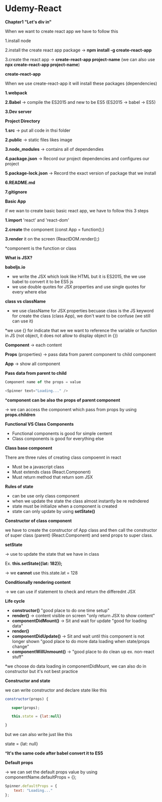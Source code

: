 # Udemy-React
**Chapter1 "Let's div in"**

When we want to create react app we have to follow this

1.install node

2.install the create react app package -> **npm install -g create-react-app**

3.create the react app -> **create-react-app project-name** (we can also use **npx create-react-app project-name**)



**create-react-app**

When we use create-react-app it will install these packages (dependencies)

**1.webpack**

**2.Babel** -> compile the ES2015 and new to be ES5 (ES2015 -> babel -> ES5)

**3.Dev server**



**Project Directory**

**1.src** -> put all code in thsi folder

**2.public** -> static files likes image

**3.node_modules** -> contains all of dependendies

**4.package.json** -> Record our project dependencies and configures our project

**5.package-lock.json** -> Record the exact version of package that we install

**6.README.md**

**7.gitignore**



**Basic App**

if we wan to create basic basic react app, we have to follow this 3 steps

**1.import** 'react' and 'react-dom'

**2.create** the component (const App = function();)

**3.render** it on the screen  (ReactDOM.render();)

*component is the function or class



**What is JSX?**

**babeljs.io**

- we write the JSX which look like HTML but it is ES2015, the we use babel to convert it to be ES5 js
- we use double quotes for JSX properties and use single quotes for every where else



**class vs className**

- we use className for JSX properties becuase class is the JS keyword for create the class (class App), we don't want to be confuse (we still can use it)



*we use {} for indicate that we we want to reference the variable or function in JS (not object, it does not allow to display object in {})



**Component** -> each content

**Props** (properties) -> pass data from parent component to child component

**App** -> show all component



**Pass data from parent to child**

```javascript
Component name of the props = value
```

```javascript
<Spinner text="Loading..." />
```



***component can be also the props of parent component**

-> we can access the component which pass from props by using **props.children**



**Functional VS Class Components**

- Functional components is good for simple centent
- Class components is good for everything else



**Class base component**

There are three rules of creating class compoennt in react

- Must be a javascript class
- Must extends class (React.Component)
- Must return method that return som JSX



**Rules of state**

- can be use only class component
- when we update the state the class almost instantly be re redndered
- state must be initialize when a component is created
- state can only update by using **setState()**



**Constructor of class component**

we have to create the constructor of App class and then call the constructor of super class (parent) (React.Component) and send props to super class.



**setState**

-> use to update the state that we have in class 

Ex. **this.setState({lat: 182});**

-> we **cannot** use this.state.lat = 128



**Conditionally rendering content**

-> we can use if statement to check and return the differednt JSX



**Life cycle**

- **constructor()**  "good place to do one time setup"
- **render()** -> content visible on screen "only return JSX to show content"
- **componentDidMount()** -> Sit and wait for update "good for loading data"
- **render()**
- **componentDidUpdate()** -> Sit and wait until this component is not longer shown "good place to do more data loading when state/props change"
- **componentWillUnmount()** -> "good place to do clean up ex. non-react stuff"



*we choose do data loading in componentDidMount, we can also do in constructor but it's not best practice

**Constructor and state**

we can write constructor and declare state like this

``` javascript
constructor(props) {

​	super(props);

​	this.state = {lat:null}

}
```



but we can also write just like this

state = {lat: null}

***It's the same code after babel convert it to ES5**



**Default props**

-> we can set the default props value by using componentName.defaultProps = {};

```javascript
Spinner.defaultProps = {
    text: "Loading..."
};
```





























